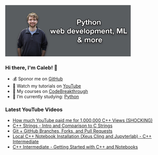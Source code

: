 <img src="github-cover-photo-my-face.jpg" width="400px" />

### Hi there, I'm Caleb! 🍛

- 💰 Sponor me on [GitHub](https://github.com/sponsors/CalebCurry)
- 🎥 Watch my tutorials on [YouTube](https://www.youtube.com/calebthevideomaker2)
- 📗 My courses on [CodeBreakthrough](https://www.codebreakthrough.com)
- 🤔 I’m currently studying: [Python](https://www.youtube.com/watch?v=s3IvdkCq2_c&t=4254s)

### Latest YouTube Videos
<!-- YOUTUBE:START -->
- [How much YouTube paid me for 1,000,000 C++ Views (SHOCKING)](https://www.youtube.com/watch?v=AqIIv75TRCk)
- [C++ Strings - Intro and Comparison to C Strings](https://www.youtube.com/watch?v=qUcHK3zVp1I)
- [Git + GitHub Branches, Forks, and Pull Requests](https://www.youtube.com/watch?v=oa1wXWeH1IQ)
- [Local C++ Notebook Installation (Xeus Cling and Jupyterlab) - C++ Intermediate](https://www.youtube.com/watch?v=VdkfdBm_6W4)
- [C++ Intermediate - Getting Started with C++ and Notebooks](https://www.youtube.com/watch?v=iTL4iyFE_KI)
<!-- YOUTUBE:END -->
